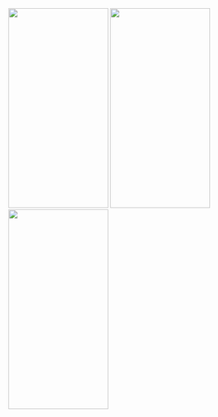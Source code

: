 <img src="https://github.com/user-attachments/assets/b9b54dd9-1ca3-41e9-a892-4be20ca6ea40" width="200" height="400">
<img src="https://github.com/user-attachments/assets/12197921-87e1-4034-910a-89675602e798" width="200" height="400">
<img src="https://github.com/user-attachments/assets/03cca27c-a4e4-4391-926e-261901f0c59e" width="200" height="400">





